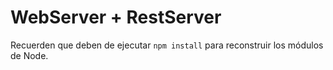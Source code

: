# WebServer + RestServer

Recuerden que deben de ejecutar ```npm install``` para reconstruir los
módulos de Node.
